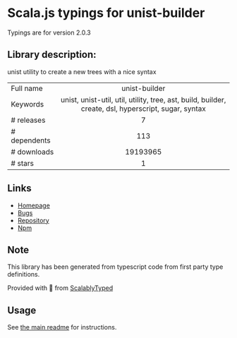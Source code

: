 
# Scala.js typings for unist-builder

Typings are for version 2.0.3

## Library description:
unist utility to create a new trees with a nice syntax

|                    |                 |
| ------------------ | :-------------: |
| Full name          | unist-builder |
| Keywords           | unist, unist-util, util, utility, tree, ast, build, builder, create, dsl, hyperscript, sugar, syntax |
| # releases         | 7 |
| # dependents       | 113 |
| # downloads        | 19193965 |
| # stars            | 1 |

## Links
- [Homepage](https://github.com/syntax-tree/unist-builder#readme)
- [Bugs](https://github.com/syntax-tree/unist-builder/issues)
- [Repository](https://github.com/syntax-tree/unist-builder)
- [Npm](https://www.npmjs.com/package/unist-builder)
    


## Note
This library has been generated from typescript code from first party type definitions.

Provided with :purple_heart: from [ScalablyTyped](https://github.com/oyvindberg/ScalablyTyped)

## Usage
See [the main readme](../../readme.md) for instructions.


